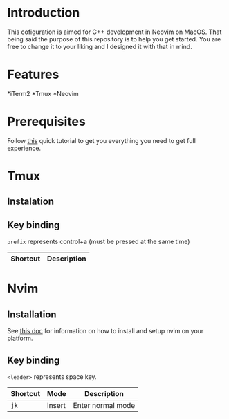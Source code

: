 # Introduction
This cofiguration is aimed for C++ development in Neovim on MacOS. That being said the purpose of this repository is to help you get started. You are free to change it to your liking and I designed it with that in mind.

# Features
*iTerm2
*Tmux
*Neovim

# Prerequisites
Follow [this](https://gist.github.com/GLMeece/4b51037daa0d6b83256f80b560246f38) quick tutorial to get you everything you need to get full experience.

# Tmux 

## Instalation

## Key binding
`prefix` represents control+a (must be pressed at the same time)

| Shortcut | Description |
|---|---|
 
# Nvim

## Installation
See [this doc](https://github.com/jdhao/nvim-config/blob/master/docs/README.md) for information on how to install and setup nvim on your platform. 

## Key binding
`<leader>` represents space key.

| Shortcut | Mode | Description |
|---|---|---|
| `jk` | Insert | Enter normal mode
